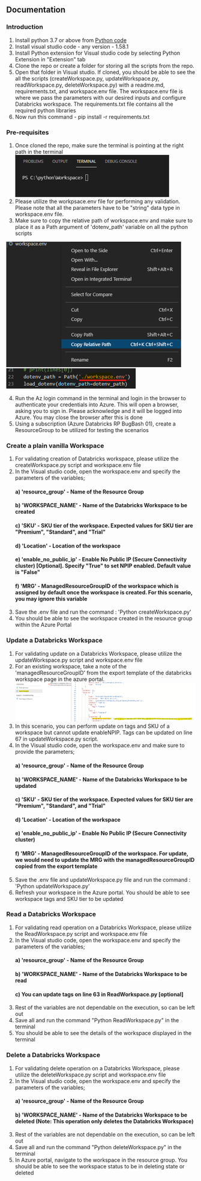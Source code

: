 ## Documentation
### Introduction

1. Install python 3.7 or above from [Python code](https://www.python.org/downloads/)
2. Install visual studio code - any version - 1.58.1 
3. Install Python extension for Visual studio code by selecting Python Extension in "Extension" tab
4. Clone the repo or create a folder for storing all the scripts from the repo.
5. Open that folder in Visual studio. If cloned, you should be able to see the all the scripts (createWorkspace.py, updateWorkspace.py, readWorkspace.py, deleteWorkspace.py) with a readme.md, requirements.txt, and workspace.env file. The workspace.env file is where we pass the parameters with our desired inputs and configure Databricks workspace. The requirements.txt file contains all the required python libraries
6. Now run this command - pip install -r requirements.txt

### Pre-requisites

1. Once cloned the repo, make sure the terminal is pointing at the right path in the terminal
![updateMRG](./Images/terminal.png) 
2. Please utilize the workpsace.env file for performing any validation. Please note that all the parameters have to be "string" data type in workspace.env file.
3. Make sure to copy the relative path of workspace.env and make sure to place it as a Path argument of 'dotenv_path' variable on all the python scripts

![updateMRG](./Images/relativepath.png) ![updateMRG](./Images/path.png)

4. Run the Az login command in the terminal and login in the browser to authenticate your credentials into Azure. This will open a browser, asking you to sign in. Please acknowledge and it will be logged into Azure. You may close the browser after this is done
5. Using a subscription (Azure Databricks RP BugBash 01), create a ResourceGroup to be utilized for testing the scenarios

### Create a plain vanilla Workspace
1. For validating creation of Databricks workspace, please utilize the createWorkspace.py script and workspace.env file
2. In the Visual studio code, open the workspace.env and specify the parameters of the variables;
	#### a) 'resource_group' - Name of the Resource Group
	#### b) 'WORKSPACE_NAME' - Name of the Databricks Workspace to be created 
	#### c) 'SKU' - SKU tier of the workspace. Expected values for SKU tier are "Premium", "Standard", and "Trial"
	#### d) 'Location' - Location of the workspace
	#### e) 'enable_no_public_ip' - Enable No Public IP (Secure Connectivity cluster) [Optional]. Specify "True" to set NPIP enabled. Default value is "False"
	#### f) 'MRG' - ManagedResourceGroupID of the workspace which is assigned by default once the workspace is created. For this scenario, you may ignore this variable
3. Save the .env file and run the command :	'Python createWorkspace.py'
4. You should be able to see the workspace created in the resource group within the Azure Portal

### Update a Databricks Workspace
1. For validating update on a Databricks Workspace, please utilize the updateWorkspace.py script and workspace.env file
2. For an existing workspace, take a note of the 'managedResourceGroupID' from the export template of the databricks workspace page in the azure portal.
 ![updateMRG](./Images/UpdateMRG.png)  
3. In this scenario, you can perform update on tags and SKU of a workspace but cannot update enableNPIP. Tags can be updated on line 67 in updateWorkspace.py script.
4. In the Visual studio code, open the workspace.env and make sure to provide the parameters;
	#### a) 'resource_group' - Name of the Resource Group
	#### b) 'WORKSPACE_NAME' - Name of the Databricks Workspace to be updated
	#### c) 'SKU' - SKU tier of the workspace. Expected values for SKU tier are "Premium", "Standard", and "Trial"
	#### d) 'Location' - Location of the workspace
	#### e) 'enable_no_public_ip' - Enable No Public IP (Secure Connectivity cluster)
	#### f) 'MRG' - ManagedResourceGroupID of the workspace. For update, we would need to update the MRG with the managedResourceGroupID copied from the export template
5. Save the .env file and updateWorkspace.py file and run the command :	'Python updateWorkspace.py'
6. Refresh your workspace in the Azure portal. You should be able to see workspace tags and SKU tier to be updated

### Read a Databricks Workspace
1. For validating read operation on a Databricks Workspace, please utilize the ReadWorkspace.py script and workspace.env file
2. In the Visual studio code, open the workspace.env and specify the parameters of the variables;
	#### a) 'resource_group' - Name of the Resource Group
	#### b) 'WORKSPACE_NAME' - Name of the Databricks Workspace to be read
	#### c) You can update tags on line 63 in ReadWorkspace.py [optional]
3. Rest of the variables are not dependable on the execution, so can be left out
4. Save all and run the command "Python ReadWorkspace.py" in the terminal
5. You should be able to see the details of the workspace displayed in the terminal

### Delete a Databricks Workspace
1. For validating delete operation on a  Databricks Workspace, please utilize the deleteWorkspace.py script and workspace.env file
2. In the Visual studio code, open the workspace.env and specify the parameters of the variables;
	#### a) 'resource_group' - Name of the Resource Group
	#### b) 'WORKSPACE_NAME' - Name of the Databricks Workspace to be deleted (Note: This operation only deletes the Databricks Workspace)
3. Rest of the variables are not dependable on the execution, so can be left out
4. Save all and run the command "Python deleteWorkspace.py" in the terminal
5. In Azure portal, navigate to the workspace in the resource group. You should be able to see the workspace status to be in deleting state or deleted
